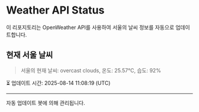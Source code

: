 
# Weather API Status

이 리포지토리는 OpenWeather API를 사용하여 서울의 날씨 정보를 자동으로 업데이트합니다.

## 현재 서울 날씨
> 서울의 현재 날씨: overcast clouds, 온도: 25.57°C, 습도: 92%

⏳ 업데이트 시간: 2025-08-14 11:08:19 (UTC)

---
자동 업데이트 봇에 의해 관리됩니다.
